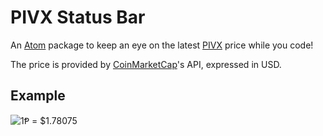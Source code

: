 # PIVX Status Bar

An [Atom](https://atom.io/) package to keep an eye on the latest [PIVX](https://pivx.org/) price while you code!

The price is provided by [CoinMarketCap](https://coinmarketcap.com/)'s API, expressed in USD.

## Example

![1Ᵽ = $1.78075](https://i.imgur.com/vcVnnkw.png)
